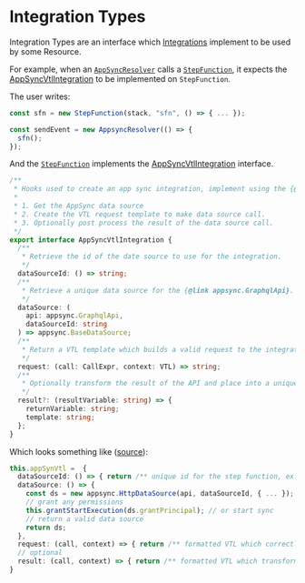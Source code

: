 # Integration Types

Integration Types are an interface which [Integrations](../concepts/integration/) implement to be used by some Resource.

For example, when an [`AppSyncResolver`](../concepts/appsync/) calls a [`StepFunction`](../concepts/step-function), it expects the [AppSyncVtlIntegration](../api/interfaces/AppSyncVtlIntegration.md) to be implemented on `StepFunction`.

The user writes:

```ts
const sfn = new StepFunction(stack, "sfn", () => { ... });

const sendEvent = new AppsyncResolver(() => {
  sfn();
});
```

And the [`StepFunction`](../api/classes/StepFunction.md) implements the [AppSyncVtlIntegration](../api/interfaces/AppSyncVtlIntegration.md) interface.

```ts
/**
 * Hooks used to create an app sync integration, implement using the {@link Integration} interface.
 *
 * 1. Get the AppSync data source
 * 2. Create the VTL request template to make data source call.
 * 3. Optionally post process the result of the data source call.
 */
export interface AppSyncVtlIntegration {
  /**
   * Retrieve the id of the date source to use for the integration.
   */
  dataSourceId: () => string;
  /**
   * Retrieve a unique data source for the {@link appsync.GraphqlApi}.
   */
  dataSource: (
    api: appsync.GraphqlApi,
    dataSourceId: string
  ) => appsync.BaseDataSource;
  /**
   * Return a VTL template which builds a valid request to the integration's endpoint.
   */
  request: (call: CallExpr, context: VTL) => string;
  /**
   * Optionally transform the result of the API and place into a unique variable.
   */
  result?: (resultVariable: string) => {
    returnVariable: string;
    template: string;
  };
}
```

Which looks something like ([source](https://github.com/functionless/functionless/blob/main/src/step-function.ts#L460)):

```ts
this.appSynVtl =  {
  dataSourceId: () => { return /** unique id for the step function, ex: the node addr from the CDK `Construct` **/ }.
  dataSource: () => {
    const ds = new appsync.HttpDataSource(api, dataSourceId, { ... });
    // grant any permissions
    this.grantStartExecution(ds.grantPrincipal); // or start sync
    // return a valid data source
    return ds;
  },
  request: (call, context) => { return /** formatted VTL which correctly calls this step function **/ },
  // optional
  result: (call, context) => { return /** formatted VTL which transforms the output of the step function **/ }
}
```
